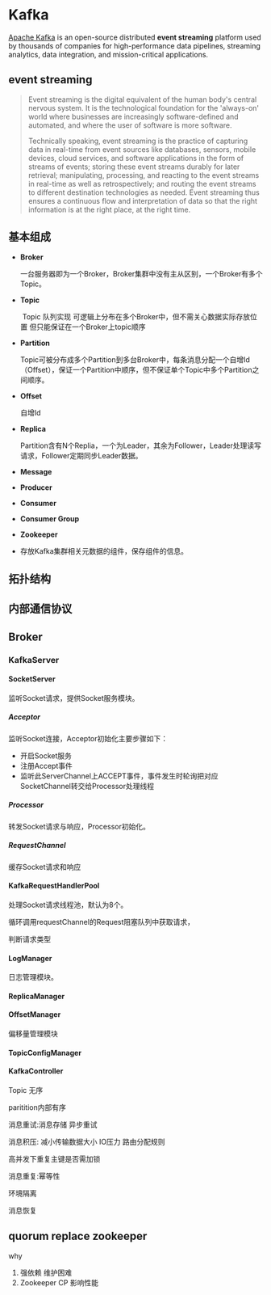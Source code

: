 # Kafka

[Apache Kafka](https://kafka.apache.org/) is an open-source distributed **event streaming** platform used by thousands of companies for high-performance data pipelines, streaming analytics, data integration, and mission-critical applications.



## event streaming

> Event streaming is the digital equivalent of the human body's central nervous system. It is the technological foundation for the 'always-on' world where businesses are increasingly software-defined and automated, and where the user of software is more software.
>
> Technically speaking, event streaming is the practice of capturing data in real-time from event sources like databases, sensors, mobile devices, cloud services, and software applications in the form of streams of events; storing these event streams durably for later retrieval; manipulating, processing, and reacting to the event streams in real-time as well as retrospectively; and routing the event streams to different destination technologies as needed. Event streaming thus ensures a continuous flow and interpretation of data so that the right information is at the right place, at the right time.



## 基本组成

- **Broker**

  ​				一台服务器即为一个Broker，Broker集群中没有主从区别，一个Broker有多个Topic。

- **Topic**

  ​				Topic 队列实现 可逻辑上分布在多个Broker中，但不需关心数据实际存放位置 但只能保证在一个Broker上topic顺序

- **Partition**

  ​				Topic可被分布成多个Partition到多台Broker中，每条消息分配一个自增Id（Offset），保证一个Partition中顺序，但不保证单个Topic中多个Partition之间顺序。

- **Offset**

  自增Id

- **Replica**

  Partition含有N个Replia，一个为Leader，其余为Follower，Leader处理读写请求，Follower定期同步Leader数据。

- **Message**

- **Producer**

- **Consumer**

- **Consumer Group**

- **Zookeeper**

- 存放Kafka集群相关元数据的组件，保存组件的信息。

## 拓扑结构



## 内部通信协议

## Broker

### KafkaServer



#### SocketServer

监听Socket请求，提供Socket服务模块。

##### Acceptor 

监听Socket连接，Acceptor初始化主要步骤如下：

- 开启Socket服务
- 注册Accept事件
- 监听此ServerChannel上ACCEPT事件，事件发生时轮询把对应SocketChannel转交给Processor处理线程

##### Processor

转发Socket请求与响应，Processor初始化。

##### RequestChannel

缓存Socket请求和响应

#### KafkaRequestHandlerPool

处理Socket请求线程池，默认为8个。

循环调用requestChannel的Request阻塞队列中获取请求，

判断请求类型

#### LogManager

日志管理模块。

#### ReplicaManager

#### OffsetManager

偏移量管理模块

#### TopicConfigManager

#### KafkaController



Topic 无序

paritition内部有序

消息重试:消息存储 异步重试

消息积压: 减小传输数据大小 IO压力 路由分配规则



高并发下重复主键是否需加锁

消息重复:幂等性



环境隔离

消息恢复

## quorum replace zookeeper

why
1. 强依赖 维护困难
2. Zookeeper CP 影响性能
